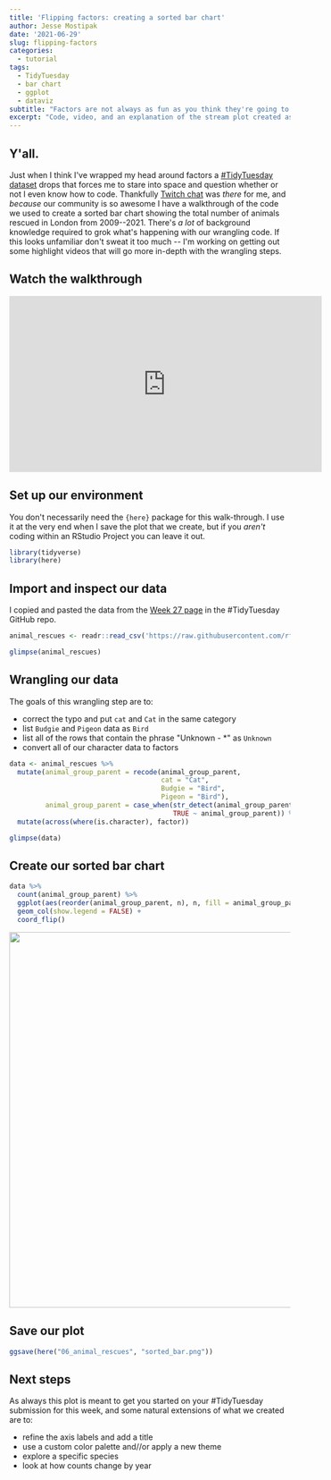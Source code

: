 ```yaml
---
title: 'Flipping factors: creating a sorted bar chart'
author: Jesse Mostipak
date: '2021-06-29'
slug: flipping-factors
categories:
  - tutorial
tags:
  - TidyTuesday
  - bar chart
  - ggplot
  - dataviz
subtitle: "Factors are not always as fun as you think they're going to be"
excerpt: "Code, video, and an explanation of the stream plot created as part of June 28th's #TidyTuesday Unfiltered Twitch stream!"
---
```

## Y'all.
Just when I think I've wrapped my head around factors a [#TidyTuesday dataset](https://github.com/rfordatascience/tidytuesday) drops that forces me to stare into space and question whether or not I even know how to code. 
Thankfully [Twitch chat](https://www.twitch.tv/videos/1070829066) was _there_ for me, and _because_ our community is so awesome I have a walkthrough of the code we used to create a sorted bar chart showing the total number of animals rescued in London from 2009--2021. 
There's _a lot_ of background knowledge required to grok what's happening with our wrangling code. 
If this looks unfamiliar don't sweat it too much -- I'm working on getting out some highlight videos that will go more in-depth with the wrangling steps.  

## Watch the walkthrough
<iframe width="560" height="315" src="https://www.youtube.com/embed/_BTkHbVrcfk" title="YouTube video player" frameborder="0" allow="accelerometer; autoplay; clipboard-write; encrypted-media; gyroscope; picture-in-picture" allowfullscreen></iframe>

## Set up our environment 
You don't necessarily need the `{here}` package for this walk-through. 
I use it at the very end when I save the plot that we create, but if you _aren't_ coding within an RStudio Project you can leave it out.   


```r
library(tidyverse)
library(here)
```

## Import and inspect our data
I copied and pasted the data from the [Week 27 page](https://github.com/rfordatascience/tidytuesday/blob/master/data/2021/2021-06-29/readme.md) in the #TidyTuesday GitHub repo.  


```r
animal_rescues <- readr::read_csv('https://raw.githubusercontent.com/rfordatascience/tidytuesday/master/data/2021/2021-06-29/animal_rescues.csv', guess_max = 7544)

glimpse(animal_rescues)
```

## Wrangling our data
The goals of this wrangling step are to: 

* correct the typo and put `cat` and `Cat` in the same category
* list `Budgie` and `Pigeon` data as `Bird`
* list all of the rows that contain the phrase "Unknown - *" as `Unknown`
* convert all of our character data to factors


```r
data <- animal_rescues %>% 
  mutate(animal_group_parent = recode(animal_group_parent, 
                                      cat = "Cat",
                                      Budgie = "Bird",
                                      Pigeon = "Bird"),
         animal_group_parent = case_when(str_detect(animal_group_parent, "Unknown") ~ "Unknown", 
                                         TRUE ~ animal_group_parent)) %>% 
  mutate(across(where(is.character), factor))

glimpse(data)
```

## Create our sorted bar chart


```r
data %>% 
  count(animal_group_parent) %>% 
  ggplot(aes(reorder(animal_group_parent, n), n, fill = animal_group_parent)) +
  geom_col(show.legend = FALSE) + 
  coord_flip() 
```

<img src="{{< blogdown/postref >}}index_files/figure-html/unnamed-chunk-4-1.png" width="672" />

## Save our plot


```r
ggsave(here("06_animal_rescues", "sorted_bar.png"))
```

## Next steps
As always this plot is meant to get you started on your #TidyTuesday submission for this week, and some natural extensions of what we created are to: 

* refine the axis labels and add a title
* use a custom color palette and//or apply a new theme
* explore a specific species
* look at how counts change by year

